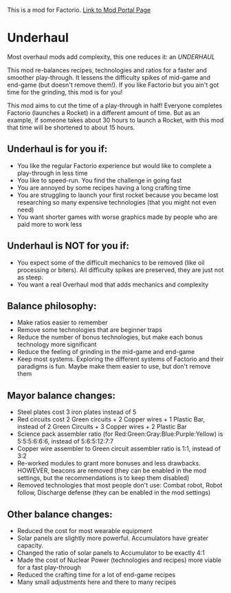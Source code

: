 This is a mod for Factorio. [Link to Mod Portal Page](https://mods.factorio.com/mod/underhaul)

Underhaul
========

Most overhaul mods add complexity, this one reduces it: an *UNDERHAUL*

This mod re-balances recipes, technologies and ratios for a faster and smoother play-through. It lessens the difficulty spikes of mid-game and end-game (but doesn't remove them!). If you like Factorio but you ain't got time for the grinding, this mod is for you!

This mod aims to cut the time of a play-through in half! Everyone completes Factorio (launches a Rocket) in a different amount of time. But as an example, if someone takes about 30 hours to launch a Rocket, with this mod that time will be shortened to about 15 hours.

Underhaul is for you if:
---------------------

- You like the regular Factorio experience but would like to complete a play-through in less time
- You like to speed-run. You find the challenge in going fast
- You are annoyed by some recipes having a long crafting time
- You are struggling to launch your first rocket because you became lost researching so many expensive technologies (that you might not even need)
- You want shorter games with worse graphics made by people who are paid more to work less

Underhaul is NOT for you if:
--------------------------

- You expect some of the difficult mechanics to be removed (like oil processing or biters). All difficulty spikes are preserved, they are just not as steep.
- You want a real Overhaul mod that adds mechanics and complexity

Balance philosophy:
-------------------

- Make ratios easier to remember
- Remove some technologies that are beginner traps
- Reduce the number of bonus technologies, but make each bonus technology more significant
- Reduce the feeling of grinding in the mid-game and end-game
- Keep most systems. Exploring the different systems of Factorio and their paradigms is fun. Maybe make them easier to use, but don't remove them

Mayor balance changes:
-----------------------

- Steel plates cost 3 iron plates instead of 5
- Red circuits cost 2 Green circuits + 2 Copper wires + 1 Plastic Bar, instead of 2 Green Circuits + 3 Copper wires + 2 Plastic Bar
- Science pack assembler ratio (for Red:Green:Gray:Blue:Purple:Yellow) is 5:5:5:6:6:6, instead of 5:6:5:12:7:7
- Copper wire assembler to Green circuit assembler ratio is 1:1, instead of 3:2
- Re-worked modules to grant more bonuses and less drawbacks. HOWEVER, beacons are removed (they can be enabled in the mod settings, but the recommendations is to keep them disabled)
- Removed technologies that most people don't use: Combat robot, Robot follow, Discharge defense (they can be enabled in the mod settings)

Other balance changes:
----------------------
- Reduced the cost for most wearable equipment
- Solar panels are slightly more powerful. Accumulators have greater capacity.
- Changed the ratio of solar panels to Accumulator to be exactly 4:1
- Made the cost of Nuclear Power (technologies and recipes) more viable for a fast play-through
- Reduced the  crafting time for a lot of end-game recipes
- Many small adjustments here and there to many recipes